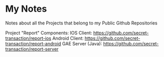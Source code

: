 My Notes
=====

Notes about all the Projects that belong to my Public Github Repositories

Project "Report"
Components:
IOS Client: https://github.com/secret-transaction/report-ios
Android Client: https://github.com/secret-transaction/report-android
GAE Server (Java): https://github.com/secret-transaction/report-server
